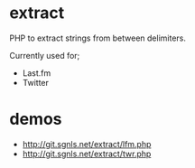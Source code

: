 # extract

PHP to extract strings from between delimiters.

Currently used for;

- Last.fm
- Twitter

# demos

- http://git.sgnls.net/extract/lfm.php
- http://git.sgnls.net/extract/twr.php
